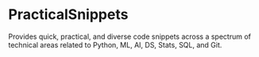 # PracticalSnippets
Provides quick, practical, and diverse code snippets across a spectrum of technical areas related to Python, ML, AI, DS, Stats, SQL, and Git.
